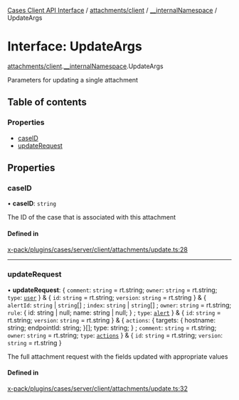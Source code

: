 [Cases Client API Interface](../README.md) / [attachments/client](../modules/attachments_client.md) / [\_\_internalNamespace](../modules/attachments_client.__internalNamespace.md) / UpdateArgs

# Interface: UpdateArgs

[attachments/client](../modules/attachments_client.md).[__internalNamespace](../modules/attachments_client.__internalNamespace.md).UpdateArgs

Parameters for updating a single attachment

## Table of contents

### Properties

- [caseID](attachments_client.__internalNamespace.UpdateArgs.md#caseid)
- [updateRequest](attachments_client.__internalNamespace.UpdateArgs.md#updaterequest)

## Properties

### caseID

• **caseID**: `string`

The ID of the case that is associated with this attachment

#### Defined in

[x-pack/plugins/cases/server/client/attachments/update.ts:28](https://github.com/elastic/kibana/blob/06b0f975f60/x-pack/plugins/cases/server/client/attachments/update.ts#L28)

___

### updateRequest

• **updateRequest**: { `comment`: `string` = rt.string; `owner`: `string` = rt.string; `type`: [`user`](../modules/client.__internalNamespace.md#user)  } & { `id`: `string` = rt.string; `version`: `string` = rt.string } & { `alertId`: `string` \| `string`[] ; `index`: `string` \| `string`[] ; `owner`: `string` = rt.string; `rule`: { id: string \| null; name: string \| null; } ; `type`: [`alert`](../modules/client.__internalNamespace.md#alert)  } & { `id`: `string` = rt.string; `version`: `string` = rt.string } & { `actions`: { targets: { hostname: string; endpointId: string; }[]; type: string; } ; `comment`: `string` = rt.string; `owner`: `string` = rt.string; `type`: [`actions`](../modules/client.__internalNamespace.md#actions)  } & { `id`: `string` = rt.string; `version`: `string` = rt.string }

The full attachment request with the fields updated with appropriate values

#### Defined in

[x-pack/plugins/cases/server/client/attachments/update.ts:32](https://github.com/elastic/kibana/blob/06b0f975f60/x-pack/plugins/cases/server/client/attachments/update.ts#L32)
